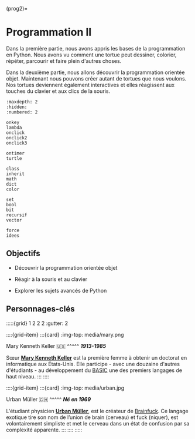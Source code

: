 (prog2)=
# Programmation II

Dans la première partie, nous avons appris les bases de la programmation en Python. Nous avons vu comment une tortue peut dessiner, colorier, répéter, parcourir et faire plein d'autres choses.

Dans la deuxième partie, nous allons découvrir la programmation orientée objet. Maintenant nous pouvons créer autant de tortues que nous voulons. Nos tortues deviennent également interactives et elles réagissent aux touches du clavier et aux clics de la souris.

```{toctree}
:maxdepth: 2
:hidden:
:numbered: 2

onkey
lambda
onclick
onclick2
onclick3

ontimer
turtle

class
inherit
math
dict
color

set
bool
bit
recursif
vector

force
idees
```

## Objectifs

* Découvrir la programmation orientée objet

* Réagir à la souris et au clavier

* Explorer les sujets avancés de Python

## Personnages-clés

:::::{grid} 1 2 2 2
:gutter: 2

::::{grid-item}
:::{card}
:img-top: media/mary.png

Mary Kenneth Keller 🇺🇸
^^^^^
***1913-1985***

Sœur [**Mary Kenneth Keller**](https://fr.wikipedia.org/wiki/Mary_Kenneth_Keller) est la première femme à obtenir un doctorat en informatique aux États-Unis. Elle participe - avec une douzaine d'autres d'étudiants - au développement du [BASIC](https://fr.wikipedia.org/wiki/Basic_(langage)) une des premiers langages de haut niveau.
:::
::::

::::{grid-item}
:::{card}
:img-top: media/urban.jpg

Urban Müller 🇨🇭
^^^^^
***Né en 1969***

L'étudiant physicien [**Urban Müller**](https://fr.wikipedia.org/wiki/Brainfuck), est le créateur de [Brainfuck](https://fr.wikipedia.org/wiki/Brainfuck). Ce langage exotique tire son nom de l’union de brain (cerveau) et fuck (niquer), est volontairement simpliste et met le cerveau dans un état de confusion par sa complexité apparente.
:::
::::
:::::
